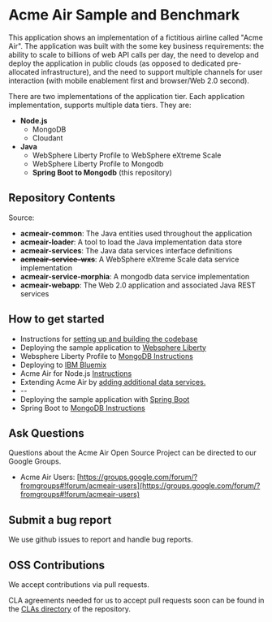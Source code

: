 # Acme Air Sample and Benchmark

This application shows an implementation of a fictitious airline called "Acme Air".  The application was built with the some key business requirements: the ability to scale to billions of web API calls per day, the need to develop and deploy the application in public clouds (as opposed to dedicated pre-allocated infrastructure), and the need to support multiple channels for user interaction (with mobile enablement first and browser/Web 2.0 second).

There are two implementations of the application tier. Each application implementation, supports multiple data tiers.  They are:
- **Node.js**
  - MongoDB
  - Cloudant
- **Java**
  - WebSphere Liberty Profile to WebSphere eXtreme Scale
  - WebSphere Liberty Profile to Mongodb
  - **Spring Boot to Mongodb** (this repository)

## Repository Contents

Source:

- **acmeair-common**: The Java entities used throughout the application
- **acmeair-loader**:  A tool to load the Java implementation data store
- **acmeair-services**:  The Java data services interface definitions
- **~~acmeair-service-wxs~~**:  A WebSphere eXtreme Scale data service implementation
- **acmeair-service-morphia**:  A mongodb data service implementation
- **acmeair-webapp**:  The Web 2.0 application and associated Java REST services

## How to get started

* Instructions for [setting up and building the codebase](Documentation/Build_Instructions.md)
* Deploying the sample application to [Websphere Liberty](Documentation/Liberty_Instructions.md)
* Websphere Liberty Profile to [MongoDB Instructions](Documentation/Liberty_to_Mongo_Instructions.md)
* Deploying to [IBM Bluemix](Documentation/Bluemix_Instructions.md)
* Acme Air for Node.js [Instructions](https://github.com/acmeair/acmeair-nodejs/blob/master/README.md)
* Extending Acme Air by [adding additional data services.](Documentation/Extending_AcmeAir_Services.md)
* --
* Deploying the sample application with [Spring Boot](Documentation/SpringBoot_Instructions.md)
* Spring Boot to [MongoDB Instructions](Documentation/SpringBoot_to_Mongo_Instructions.md)

## Ask Questions

Questions about the Acme Air Open Source Project can be directed to our Google Groups.

* Acme Air Users: [https://groups.google.com/forum/?fromgroups#!forum/acmeair-users](https://groups.google.com/forum/?fromgroups#!forum/acmeair-users)

## Submit a bug report

We use github issues to report and handle bug reports.

## OSS Contributions

We accept contributions via pull requests.

CLA agreements needed for us to accept pull requests soon can be found in the [CLAs directory](CLAs) of the repository.

